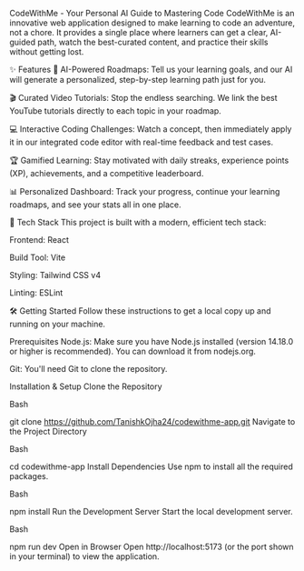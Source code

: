 CodeWithMe - Your Personal AI Guide to Mastering Code
CodeWithMe is an innovative web application designed to make learning to code an adventure, not a chore. It provides a single place where learners can get a clear, AI-guided path, watch the best-curated content, and practice their skills without getting lost.

✨ Features
🧠 AI-Powered Roadmaps: Tell us your learning goals, and our AI will generate a personalized, step-by-step learning path just for you.

🎬 Curated Video Tutorials: Stop the endless searching. We link the best YouTube tutorials directly to each topic in your roadmap.

💻 Interactive Coding Challenges: Watch a concept, then immediately apply it in our integrated code editor with real-time feedback and test cases.

🏆 Gamified Learning: Stay motivated with daily streaks, experience points (XP), achievements, and a competitive leaderboard.

📊 Personalized Dashboard: Track your progress, continue your learning roadmaps, and see your stats all in one place.

🚀 Tech Stack
This project is built with a modern, efficient tech stack:

Frontend: React

Build Tool: Vite

Styling: Tailwind CSS v4

Linting: ESLint

🛠️ Getting Started
Follow these instructions to get a local copy up and running on your machine.

Prerequisites
Node.js: Make sure you have Node.js installed (version 14.18.0 or higher is recommended). You can download it from nodejs.org.

Git: You'll need Git to clone the repository.

Installation & Setup
Clone the Repository

Bash

git clone https://github.com/TanishkOjha24/codewithme-app.git
Navigate to the Project Directory

Bash

cd codewithme-app
Install Dependencies
Use npm to install all the required packages.

Bash

npm install
Run the Development Server
Start the local development server.

Bash

npm run dev
Open in Browser
Open http://localhost:5173 (or the port shown in your terminal) to view the application.
